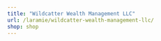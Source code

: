 ```yaml
---
title: "Wildcatter Wealth Management LLC"
url: /laramie/wildcatter-wealth-management-llc/
shop: shop
---
```

